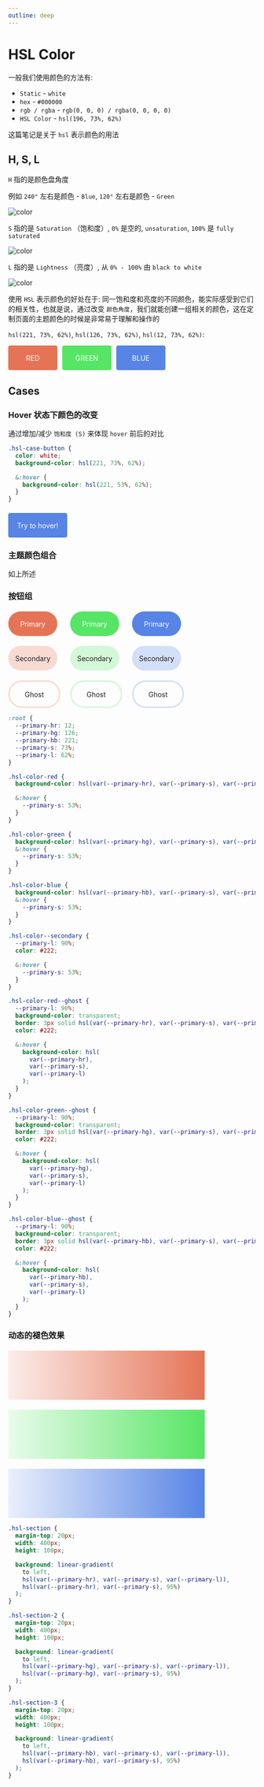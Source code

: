 ```yaml
---
outline: deep
---
```


# HSL Color

一般我们使用颜色的方法有:

- `Static` - `white`
- `hex` - `#000000`
- `rgb / rgba` - `rgb(0, 0, 0) / rgba(0, 0, 0, 0)`
- `HSL Color` - `hsl(196, 73%, 62%)`

这篇笔记是关于 `hsl` 表示颜色的用法

## H, S, L

`H` 指的是颜色盘角度

例如 `240°` 左右是颜色 - `Blue`, `120°` 左右是颜色 - `Green`

![color](/images/2-hsl-colors-css.avif)

`S` 指的是 `Saturation` （饱和度）, `0%` 是空的, `unsaturation`, `100%` 是 `fully saturated`

![color](/images/5-hsl-colors-css.avif)

`L` 指的是 `Lightness` （亮度）, 从 `0% - 100%` 由 `black to white`

![color](/images/6-hsl-colors-css.avif)

使用 `HSL` 表示颜色的好处在于: 同一饱和度和亮度的不同颜色，能实际感受到它们的相关性，也就是说，通过改变 `颜色角度`，我们就能创建一组相关的颜色，这在定制页面的主题颜色的时候是非常易于理解和操作的

`hsl(221, 73%, 62%)`, `hsl(126, 73%, 62%)`, `hsl(12, 73%, 62%)`:

<div class="hsl-group">
  <div class="hsl-color-red hsl-group-item">RED</div>
  <div class="hsl-color-green hsl-group-item">GREEN</div>
  <div class="hsl-color-blue hsl-group-item">BLUE</div>
</div>

## Cases

### Hover 状态下颜色的改变

通过增加/减少 `饱和度 (S)` 来体现 `hover` 前后的对比

```scss
.hsl-case-button {
  color: white;
  background-color: hsl(221, 73%, 62%);

  &:hover {
    background-color: hsl(221, 53%, 62%);
  }
}
```

<div class="hsl-case-box">
  <div class="hsl-case-button">Try to hover!</div>
</div>

### 主题颜色组合

如上所述

### 按钮组

<div class="hsl-button-group">
  <div class="same-group-button">
    <div class="hsl-color-red hsl-group-item hsl-button-item">Primary</div>
    <div class="hsl-color-red hsl-color--secondary hsl-group-item hsl-button-item">Secondary</div>
    <div class="hsl-color-red hsl-color-red--ghost hsl-group-item hsl-button-item">Ghost</div>
  </div>
  <div class="same-group-button">
    <div class="hsl-color-green hsl-group-item hsl-button-item">Primary</div>
    <div class="hsl-color-green hsl-color--secondary hsl-group-item hsl-button-item">Secondary</div>
    <div class="hsl-color-red hsl-color-green--ghost hsl-group-item hsl-button-item">Ghost</div>
  </div>
  <div class="same-group-button">
    <div class="hsl-color-blue hsl-group-item hsl-button-item">Primary</div>
    <div class="hsl-color-blue hsl-color--secondary hsl-group-item hsl-button-item">Secondary</div>
    <div class="hsl-color-red hsl-color-blue--ghost hsl-group-item hsl-button-item">Ghost</div>
  </div>
</div>

```scss
:root {
  --primary-hr: 12;
  --primary-hg: 126;
  --primary-hb: 221;
  --primary-s: 73%;
  --primary-l: 62%;
}

.hsl-color-red {
  background-color: hsl(var(--primary-hr), var(--primary-s), var(--primary-l));

  &:hover {
    --primary-s: 53%;
  }
}

.hsl-color-green {
  background-color: hsl(var(--primary-hg), var(--primary-s), var(--primary-l));
  &:hover {
    --primary-s: 53%;
  }
}

.hsl-color-blue {
  background-color: hsl(var(--primary-hb), var(--primary-s), var(--primary-l));
  &:hover {
    --primary-s: 53%;
  }
}

.hsl-color--secondary {
  --primary-l: 90%;
  color: #222;

  &:hover {
    --primary-s: 53%;
  }
}

.hsl-color-red--ghost {
  --primary-l: 90%;
  background-color: transparent;
  border: 3px solid hsl(var(--primary-hr), var(--primary-s), var(--primary-l));
  color: #222;

  &:hover {
    background-color: hsl(
      var(--primary-hr),
      var(--primary-s),
      var(--primary-l)
    );
  }
}

.hsl-color-green--ghost {
  --primary-l: 90%;
  background-color: transparent;
  border: 3px solid hsl(var(--primary-hg), var(--primary-s), var(--primary-l));
  color: #222;

  &:hover {
    background-color: hsl(
      var(--primary-hg),
      var(--primary-s),
      var(--primary-l)
    );
  }
}

.hsl-color-blue--ghost {
  --primary-l: 90%;
  background-color: transparent;
  border: 3px solid hsl(var(--primary-hb), var(--primary-s), var(--primary-l));
  color: #222;

  &:hover {
    background-color: hsl(
      var(--primary-hb),
      var(--primary-s),
      var(--primary-l)
    );
  }
}
```

### 动态的褪色效果

<div class="hsl-section"></div>
<div class="hsl-section-2"></div>
<div class="hsl-section-3"></div>

```scss
.hsl-section {
  margin-top: 20px;
  width: 400px;
  height: 100px;

  background: linear-gradient(
    to left,
    hsl(var(--primary-hr), var(--primary-s), var(--primary-l)),
    hsl(var(--primary-hr), var(--primary-s), 95%)
  );
}

.hsl-section-2 {
  margin-top: 20px;
  width: 400px;
  height: 100px;

  background: linear-gradient(
    to left,
    hsl(var(--primary-hg), var(--primary-s), var(--primary-l)),
    hsl(var(--primary-hg), var(--primary-s), 95%)
  );
}

.hsl-section-3 {
  margin-top: 20px;
  width: 400px;
  height: 100px;

  background: linear-gradient(
    to left,
    hsl(var(--primary-hb), var(--primary-s), var(--primary-l)),
    hsl(var(--primary-hb), var(--primary-s), 95%)
  );
}
```

<style lang="scss">
.hsl-case-box {
  margin-top: 20px;
}

.hsl-case-button {
  width: 120px;
  height: 50px;
  color: white;
  border-radius: 4px;
  background-color: hsl(221, 73%, 62%);

  display: flex;
  align-items: center;
  justify-content: center;

  cursor: pointer;
  
  &:hover {
    background-color: hsl(221, 53%, 62%);
  }
}

.hsl-group {
  display: flex;
  column-gap: 10px;
}

.hsl-button-group {
  margin-top: 20px;
  display: flex;
  column-gap: 20px;
}

.hsl-group-item {
  display: flex;
  align-items: center;
  justify-content: center;

  color: white;
  width: 100px;
  height: 50px;

  border-radius: 4px;
}

.same-group-button {
  display: flex;
  flex-direction: column;
  row-gap: 20px;
}

.hsl-button-item {
  border-radius: 999px;
  cursor: pointer;
}

:root {
  --primary-hr: 12;
  --primary-hg: 126;
  --primary-hb: 221;
  --primary-s: 73%;
  --primary-l: 62%
}

.hsl-color-red {
  background-color: hsl(var(--primary-hr), var(--primary-s), var(--primary-l));
  &:hover {
    --primary-s: 53%;
  }
}
.hsl-color-green {
  background-color: hsl(var(--primary-hg), var(--primary-s), var(--primary-l));
  &:hover {
    --primary-s: 53%;
  }
}
.hsl-color-blue {
  background-color: hsl(var(--primary-hb), var(--primary-s), var(--primary-l));
  &:hover {
    --primary-s: 53%;
  }
}

.hsl-color--secondary {
  --primary-l: 90%;

  color: #222;

  &:hover {
    --primary-s: 53%;
  }
}
.hsl-color-red--ghost {
  --primary-l: 90%;
  background-color: transparent;
  border: 3px solid hsl(var(--primary-hr), var(--primary-s), var(--primary-l));
  color: #222;

  &:hover {
    background-color: hsl(var(--primary-hr), var(--primary-s), var(--primary-l));
  }
}
.hsl-color-green--ghost {
  --primary-l: 90%;
  background-color: transparent;
  border: 3px solid hsl(var(--primary-hg), var(--primary-s), var(--primary-l));
  color: #222;

  &:hover {
    background-color: hsl(var(--primary-hg), var(--primary-s), var(--primary-l));
  }
}
.hsl-color-blue--ghost {
  --primary-l: 90%;
  background-color: transparent;
  border: 3px solid hsl(var(--primary-hb), var(--primary-s), var(--primary-l));
  color: #222;

  &:hover {
    background-color: hsl(var(--primary-hb), var(--primary-s), var(--primary-l));
  }
}

.hsl-section {
  margin-top: 20px;
  width: 400px;
  height: 100px;
  
  background: 
    linear-gradient(to left, hsl(var(--primary-hr), var(--primary-s), var(--primary-l)), hsl(var(--primary-hr), var(--primary-s), 95%));
}

.hsl-section-2 {
  margin-top: 20px;
  width: 400px;
  height: 100px;
  
  background: 
    linear-gradient(to left, hsl(var(--primary-hg), var(--primary-s), var(--primary-l)), hsl(var(--primary-hg), var(--primary-s), 95%));
}

.hsl-section-3 {
  margin-top: 20px;
  width: 400px;
  height: 100px;
  
  background: 
    linear-gradient(to left, hsl(var(--primary-hb), var(--primary-s), var(--primary-l)), hsl(var(--primary-hb), var(--primary-s), 95%));
}
</style>
